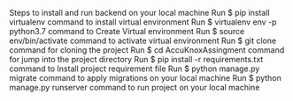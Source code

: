 Steps to install and run backend on your local machine
Run $ pip install virtualenv                   command to install virtual environment
Run $ virtualenv env -p python3.7              command to Create Virtual environment
Run $ source env/bin/activate                  command to activate virtual environment
Run $ git clone <git url>                      command for cloning the project
Run $ cd AccuKnoxAssingment                    command for jump into the project directory
Run $ pip install -r requirements.txt          command to Install project requirement file
Run $ python manage.py migrate                 command to apply migrations on your local machine
Run $ python manage.py runserver               command to run project on your local machine

